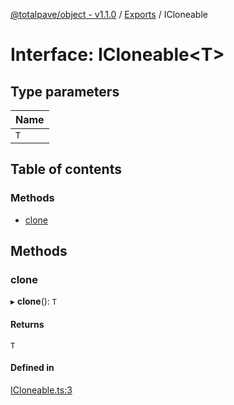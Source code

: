 [@totalpave/object - v1.1.0](../README.md) / [Exports](../modules.md) / ICloneable

# Interface: ICloneable<T\>

## Type parameters

| Name |
| :------ |
| `T` |

## Table of contents

### Methods

- [clone](ICloneable.md#clone)

## Methods

### clone

▸ **clone**(): `T`

#### Returns

`T`

#### Defined in

[ICloneable.ts:3](https://github.com/totalpave/object/blob/dfa4398/src/ICloneable.ts#L3)
